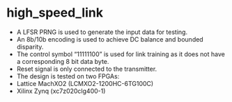 # high_speed_link

- A LFSR PRNG is used to generate the input data for testing.
- An 8b/10b encoding is used to achieve DC balance and bounded disparity.
- The control symbol “11111100” is used for link training as it does not have a corresponding 8 bit data byte.
- Reset signal is only connected to the transmitter.
- The design is tested on two FPGAs:
- Lattice MachXO2 (LCMXO2-1200HC-6TG100C)
- Xilinx Zynq (xc7z020clg400-1)
